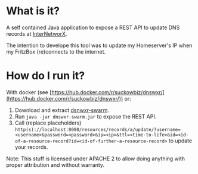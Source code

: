 # What is it?
A self contained Java application to expose a REST API to update DNS records at [InterNetworX](https://www.inwx.de).  

The intention to develope this tool was to update my Homeserver's IP when my FritzBox (re)connects to the internet.

# How do I run it?
With docker (see [https://hub.docker.com/r/suckowbiz/dnswxr/](https://hub.docker.com/r/suckowbiz/dnswxr/)) or:

 1. Download and extract [dsnwxr-swarm](https://github.com/suckowbiz/dnswxr/releases/download/v1.0.0/dnswxr-swarm.tar.gz).
 2. Run ```java -jar dnswxr-swarm.jar``` to expose the REST API.
 2. Call (replace placeholders) ```http(s)://localhost:8080/resources/records/a/update/?username=<username>&password=<password>&ip=<ip>&ttl=<time-to-life>&id=<id-of-a-resource-record?id=<id-of-further-a-resource-record>``` to update your records.

Note: This stuff is licensed under APACHE 2 to allow doing anything with proper attribution and without warranty.
